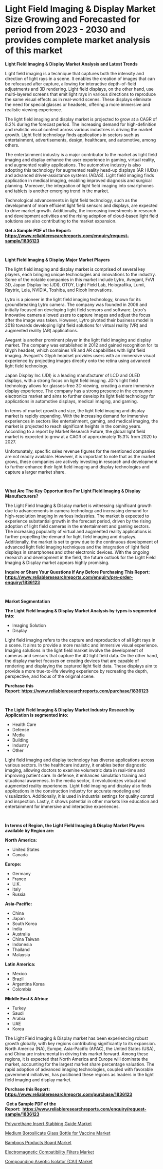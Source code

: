 <p><h1>Light Field Imaging & Display Market Size Growing and Forecasted for period from 2023 - 2030 and provides complete market analysis of this market</h1></p><p><strong>Light Field Imaging & Display Market Analysis and Latest Trends</strong></p>
<p><p>Light field imaging is a technique that captures both the intensity and direction of light rays in a scene. It enables the creation of images that can be refocused after capture, allowing for interactive depth-of-field adjustments and 3D rendering. Light field displays, on the other hand, use multi-layered screens that emit light rays in various directions to reproduce the same visual effects as in real-world scenes. These displays eliminate the need for special glasses or headsets, offering a more immersive and realistic viewing experience.</p><p>The light field imaging and display market is projected to grow at a CAGR of 8.2% during the forecast period. The increasing demand for high-definition and realistic visual content across various industries is driving the market growth. Light field technology finds applications in sectors such as entertainment, advertisements, design, healthcare, and automotive, among others.</p><p>The entertainment industry is a major contributor to the market as light field imaging and display enhance the user experience in gaming, virtual reality, and augmented reality applications. The automotive industry is also adopting this technology for augmented reality head-up displays (AR HUDs) and advanced driver-assistance systems (ADAS). Light field imaging finds application in medical imaging, enabling improved diagnosis and surgical planning. Moreover, the integration of light field imaging into smartphones and tablets is another emerging trend in the market.</p><p>Technological advancements in light field technology, such as the development of more efficient light field sensors and displays, are expected to drive market growth. Additionally, the increasing investments in research and development activities and the rising adoption of cloud-based light field solutions are also contributing to the market expansion.</p></p>
<p><strong>Get a Sample PDF of the Report:&nbsp; <a href="https://www.reliableresearchreports.com/enquiry/request-sample/1836123">https://www.reliableresearchreports.com/enquiry/request-sample/1836123</a></strong></p>
<p>&nbsp;</p>
<p><strong>Light Field Imaging & Display Major Market Players</strong></p>
<p><p>The light field imaging and display market is comprised of several key players, each bringing unique technologies and innovations to the industry. Some of the notable companies in this market include Lytro, Avegant, FoVI 3D, Japan Display Inc (JDI), OTOY, Light Field Lab, Holografika, Lumii, Raytrix, Leia, NVIDIA, Toshiba, and Ricoh Innovations.</p><p>Lytro is a pioneer in the light field imaging technology, known for its groundbreaking Lytro camera. The company was founded in 2006 and initially focused on developing light field sensors and software. Lytro's innovative camera allowed users to capture images and adjust the focus after the image was taken. However, Lytro pivoted their business model in 2018 towards developing light field solutions for virtual reality (VR) and augmented reality (AR) applications.</p><p>Avegant is another prominent player in the light field imaging and display market. The company was established in 2012 and gained recognition for its Glyph headset, which combines VR and AR capabilities with light field imaging. Avegant's Glyph headset provides users with an immersive visual experience by projecting images directly onto the retina using advanced light field technology.</p><p>Japan Display Inc (JDI) is a leading manufacturer of LCD and OLED displays, with a strong focus on light field imaging. JDI's light field technology allows for glasses-free 3D viewing, creating a more immersive display experience. The company has a strong presence in the consumer electronics market and aims to further develop its light field technology for applications in automotive displays, medical imaging, and gaming.</p><p>In terms of market growth and size, the light field imaging and display market is rapidly expanding. With the increasing demand for immersive experiences in sectors like entertainment, gaming, and medical imaging, the market is projected to reach significant heights in the coming years. According to a report by Market Research Future, the global light field market is expected to grow at a CAGR of approximately 15.3% from 2020 to 2027.</p><p>Unfortunately, specific sales revenue figures for the mentioned companies are not readily available. However, it is important to note that as the market grows, these companies are actively investing in research and development to further enhance their light field imaging and display technologies and capture a larger market share.</p></p>
<p>&nbsp;</p>
<p><strong>What Are The Key Opportunities For Light Field Imaging & Display Manufacturers?</strong></p>
<p><p>The Light Field Imaging & Display market is witnessing significant growth due to advancements in camera technology and increasing demand for high-resolution imaging in various industries. The market is expected to experience substantial growth in the forecast period, driven by the rising adoption of light field cameras in the entertainment and gaming sectors. The increasing popularity of virtual and augmented reality applications is further propelling the demand for light field imaging and displays. Additionally, the market is set to grow due to the continuous development of advanced light field imaging techniques and the integration of light field displays in smartphones and other electronic devices. With the ongoing research and development in the field, the future outlook for the Light Field Imaging & Display market appears highly promising.</p></p>
<p><strong>Inquire or Share Your Questions If Any Before Purchasing This Report: <a href="https://www.reliableresearchreports.com/enquiry/pre-order-enquiry/1836123">https://www.reliableresearchreports.com/enquiry/pre-order-enquiry/1836123</a></strong></p>
<p>&nbsp;</p>
<p><strong>Market Segmentation</strong></p>
<p><strong>The Light Field Imaging & Display Market Analysis by types is segmented into:</strong></p>
<p><ul><li>Imaging Solution</li><li>Display</li></ul></p>
<p><p>Light field imaging refers to the capture and reproduction of all light rays in a scene. It aims to provide a more realistic and immersive visual experience. Imaging solutions in the light field market involve the development of cameras and sensors that capture the 4D light field data. On the other hand, the display market focuses on creating devices that are capable of rendering and displaying the captured light field data. These displays aim to provide a more true-to-life viewing experience by recreating the depth, perspective, and focus of the original scene.</p></p>
<p><strong>Purchase this Report:&nbsp;<a href="https://www.reliableresearchreports.com/purchase/1836123">https://www.reliableresearchreports.com/purchase/1836123</a></strong></p>
<p>&nbsp;</p>
<p><strong>The Light Field Imaging & Display Market Industry Research by Application is segmented into:</strong></p>
<p><ul><li>Health Care</li><li>Defense</li><li>Media</li><li>Building</li><li>Industry</li><li>Other</li></ul></p>
<p><p>Light field imaging and display technology has diverse applications across various sectors. In the healthcare industry, it enables better diagnostic imaging, allowing doctors to examine volumetric data in real-time and improving patient care. In defense, it enhances simulation training and situational awareness. In the media sector, it revolutionizes virtual and augmented reality experiences. Light field imaging and display also finds applications in the construction industry for accurate modeling and visualization. Additionally, it is used in industrial settings for quality control and inspection. Lastly, it shows potential in other markets like education and entertainment for immersive and interactive experiences.</p></p>
<p>&nbsp;</p>
<p><strong>In terms of Region, the Light Field Imaging & Display Market Players available by Region are:</strong></p>
<p>
    <p> <strong> North America: </strong>
        <ul>
            <li>United States</li>
            <li>Canada</li>
        </ul>
        </p> 
    <p> <strong> Europe: </strong>
        <ul>
            <li>Germany</li>
            <li>France</li>
            <li>U.K.</li>
            <li>Italy</li>
            <li>Russia</li>
        </ul>
        </p> 
    <p> <strong> Asia-Pacific: </strong>
        <ul>
            <li>China</li>
            <li>Japan</li>
            <li>South Korea</li>
            <li>India</li>
            <li>Australia</li>
            <li>China Taiwan</li>
            <li>Indonesia</li>
            <li>Thailand</li>
            <li>Malaysia</li>
        </ul>
        </p> 
    <p> <strong> Latin America: </strong>
        <ul>
            <li>Mexico</li>
            <li>Brazil</li>
            <li>Argentina Korea</li>
            <li>Colombia</li>
        </ul>
        </p> 
    <p> <strong> Middle East & Africa: </strong>
        <ul>
            <li>Turkey</li>
            <li>Saudi</li>
            <li>Arabia</li>
            <li>UAE</li>
            <li>Korea</li>
        </ul>
    </p>
    </p>
<p><p>The Light Field Imaging & Display market has been experiencing robust growth globally, with key regions contributing significantly to its expansion. North America (NA), Europe, Asia-Pacific (APAC), the United States (USA), and China are instrumental in driving this market forward. Among these regions, it is expected that North America and Europe will dominate the market, accounting for the largest market share percentage valuation. The rapid adoption of advanced imaging technologies, coupled with favorable government initiatives, has positioned these regions as leaders in the light field imaging and display market.</p></p>
<p><strong>Purchase this Report: <a href="https://www.reliableresearchreports.com/purchase/1836123">https://www.reliableresearchreports.com/purchase/1836123</a></strong></p>
<p>&nbsp;<strong>Get a Sample PDF of the Report:&nbsp;&nbsp;<a href="https://www.reliableresearchreports.com/enquiry/request-sample/1836123">https://www.reliableresearchreports.com/enquiry/request-sample/1836123</a></strong></p>
<p><strong></strong></p>
<p><p><a href="https://www.linkedin.com/pulse/polyurethane-insert-stabbing-guide-market-share-amp-new-trends/">Polyurethane Insert Stabbing Guide Market</a></p><p><a href="https://medium.com/@leliajewess/medium-borosilicate-glass-bottle-for-vaccine-market-insight-market-trends-growth-forecasted-from-8ab67040d604">Medium Borosilicate Glass Bottle for Vaccine Market</a></p><p><a href="https://medium.com/@andrewhills1925/bamboos-products-board-market-size-and-market-trends-complete-industry-overview-2023-to-2030-98d8a9318077">Bamboos Products Board Market</a></p><p><a href="https://www.linkedin.com/pulse/electromagnetic-compatibility-filters-market-size/">Electromagnetic Compatibility Filters Market</a></p><p><a href="https://www.linkedin.com/pulse/decoding-compounding-aseptic-isolator-cai-market-deep-dive/">Compounding Aseptic Isolator (CAI) Market</a></p></p>